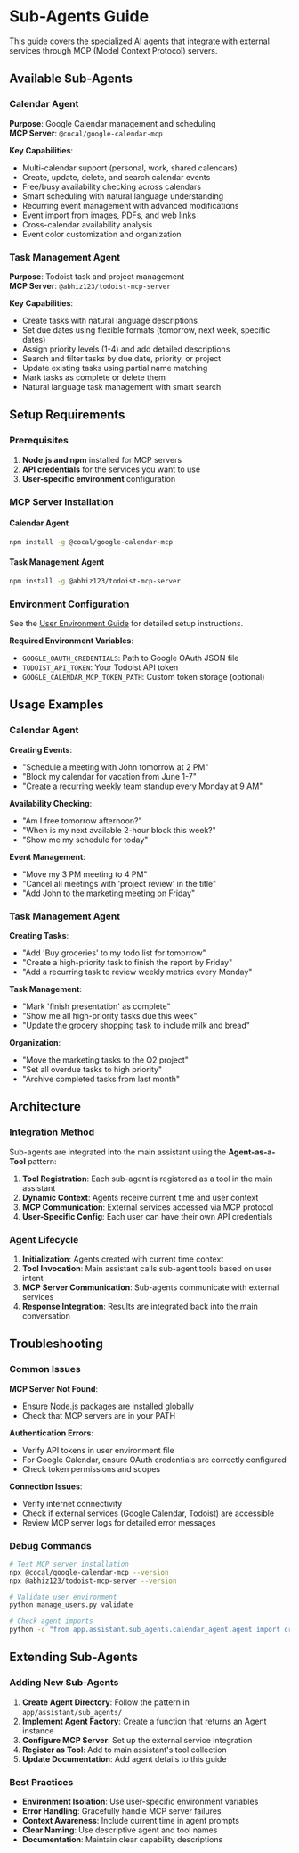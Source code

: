 # Sub-Agents Guide

This guide covers the specialized AI agents that integrate with external services through MCP (Model Context Protocol) servers.

## Available Sub-Agents

### Calendar Agent

**Purpose**: Google Calendar management and scheduling  
**MCP Server**: `@cocal/google-calendar-mcp`

**Key Capabilities**:

- Multi-calendar support (personal, work, shared calendars)
- Create, update, delete, and search calendar events
- Free/busy availability checking across calendars
- Smart scheduling with natural language understanding
- Recurring event management with advanced modifications
- Event import from images, PDFs, and web links
- Cross-calendar availability analysis
- Event color customization and organization

### Task Management Agent

**Purpose**: Todoist task and project management  
**MCP Server**: `@abhiz123/todoist-mcp-server`

**Key Capabilities**:

- Create tasks with natural language descriptions
- Set due dates using flexible formats (tomorrow, next week, specific dates)
- Assign priority levels (1-4) and add detailed descriptions
- Search and filter tasks by due date, priority, or project
- Update existing tasks using partial name matching
- Mark tasks as complete or delete them
- Natural language task management with smart search

## Setup Requirements

### Prerequisites

1. **Node.js and npm** installed for MCP servers
2. **API credentials** for the services you want to use
3. **User-specific environment** configuration

### MCP Server Installation

#### Calendar Agent

```bash
npm install -g @cocal/google-calendar-mcp
```

#### Task Management Agent

```bash
npm install -g @abhiz123/todoist-mcp-server
```

### Environment Configuration

See the [User Environment Guide](user-environment.md) for detailed setup instructions.

**Required Environment Variables**:

- `GOOGLE_OAUTH_CREDENTIALS`: Path to Google OAuth JSON file
- `TODOIST_API_TOKEN`: Your Todoist API token
- `GOOGLE_CALENDAR_MCP_TOKEN_PATH`: Custom token storage (optional)

## Usage Examples

### Calendar Agent

**Creating Events**:

- "Schedule a meeting with John tomorrow at 2 PM"
- "Block my calendar for vacation from June 1-7"
- "Create a recurring weekly team standup every Monday at 9 AM"

**Availability Checking**:

- "Am I free tomorrow afternoon?"
- "When is my next available 2-hour block this week?"
- "Show me my schedule for today"

**Event Management**:

- "Move my 3 PM meeting to 4 PM"
- "Cancel all meetings with 'project review' in the title"
- "Add John to the marketing meeting on Friday"

### Task Management Agent

**Creating Tasks**:

- "Add 'Buy groceries' to my todo list for tomorrow"
- "Create a high-priority task to finish the report by Friday"
- "Add a recurring task to review weekly metrics every Monday"

**Task Management**:

- "Mark 'finish presentation' as complete"
- "Show me all high-priority tasks due this week"
- "Update the grocery shopping task to include milk and bread"

**Organization**:

- "Move the marketing tasks to the Q2 project"
- "Set all overdue tasks to high priority"
- "Archive completed tasks from last month"

## Architecture

### Integration Method

Sub-agents are integrated into the main assistant using the **Agent-as-a-Tool** pattern:

1. **Tool Registration**: Each sub-agent is registered as a tool in the main assistant
2. **Dynamic Context**: Agents receive current time and user context
3. **MCP Communication**: External services accessed via MCP protocol
4. **User-Specific Config**: Each user can have their own API credentials

### Agent Lifecycle

1. **Initialization**: Agents created with current time context
2. **Tool Invocation**: Main assistant calls sub-agent tools based on user intent
3. **MCP Server Communication**: Sub-agents communicate with external services
4. **Response Integration**: Results are integrated back into the main conversation

## Troubleshooting

### Common Issues

**MCP Server Not Found**:

- Ensure Node.js packages are installed globally
- Check that MCP servers are in your PATH

**Authentication Errors**:

- Verify API tokens in user environment file
- For Google Calendar, ensure OAuth credentials are correctly configured
- Check token permissions and scopes

**Connection Issues**:

- Verify internet connectivity
- Check if external services (Google Calendar, Todoist) are accessible
- Review MCP server logs for detailed error messages

### Debug Commands

```bash
# Test MCP server installation
npx @cocal/google-calendar-mcp --version
npx @abhiz123/todoist-mcp-server --version

# Validate user environment
python manage_users.py validate

# Check agent imports
python -c "from app.assistant.sub_agents.calendar_agent.agent import create_calendar_agent; print('Calendar agent OK')"
```

## Extending Sub-Agents

### Adding New Sub-Agents

1. **Create Agent Directory**: Follow the pattern in `app/assistant/sub_agents/`
2. **Implement Agent Factory**: Create a function that returns an Agent instance
3. **Configure MCP Server**: Set up the external service integration
4. **Register as Tool**: Add to main assistant's tool collection
5. **Update Documentation**: Add agent details to this guide

### Best Practices

- **Environment Isolation**: Use user-specific environment variables
- **Error Handling**: Gracefully handle MCP server failures
- **Context Awareness**: Include current time in agent prompts
- **Clear Naming**: Use descriptive agent and tool names
- **Documentation**: Maintain clear capability descriptions
